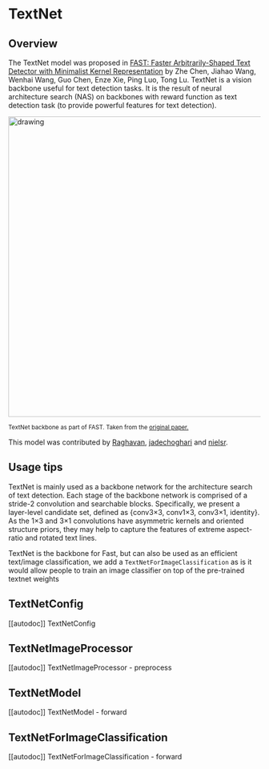 <!--Copyright 2024 The HuggingFace Team. All rights reserved.

Licensed under the Apache License, Version 2.0 (the "License"); you may not use this file except in compliance with
the License. You may obtain a copy of the License at

http://www.apache.org/licenses/LICENSE-2.0

Unless required by applicable law or agreed to in writing, software distributed under the License is distributed on
an "AS IS" BASIS, WITHOUT WARRANTIES OR CONDITIONS OF ANY KIND, either express or implied. See the License for the
specific language governing permissions and limitations under the License.

⚠️ Note that this file is in Markdown but contain specific syntax for our doc-builder (similar to MDX) that may not be
rendered properly in your Markdown viewer.

-->

# TextNet

## Overview

The TextNet model was proposed in [FAST: Faster Arbitrarily-Shaped Text Detector with Minimalist Kernel Representation](https://arxiv.org/abs/2111.02394) by Zhe Chen, Jiahao Wang, Wenhai Wang, Guo Chen, Enze Xie, Ping Luo, Tong Lu. TextNet is a vision backbone useful for text detection tasks. It is the result of neural architecture search (NAS) on backbones with reward function as text detection task (to provide powerful features for text detection).

<img src="https://huggingface.co/datasets/huggingface/documentation-images/resolve/main/transformers/model_doc/fast_architecture.png"
alt="drawing" width="600"/>

<small> TextNet backbone as part of FAST. Taken from the <a href="https://arxiv.org/abs/2111.02394">original paper.</a> </small>

This model was contributed by [Raghavan](https://huggingface.co/Raghavan), [jadechoghari](https://huggingface.co/jadechoghari) and [nielsr](https://huggingface.co/nielsr).

## Usage tips

TextNet is mainly used as a backbone network for the architecture search of text detection. Each stage of the backbone network is comprised of a stride-2 convolution and searchable blocks. 
Specifically, we present a layer-level candidate set, defined as {conv3×3, conv1×3, conv3×1, identity}. As the 1×3 and 3×1 convolutions have asymmetric kernels and oriented structure priors, they may help to capture the features of extreme aspect-ratio and rotated text lines.

TextNet is the backbone for Fast, but can also be used as an efficient text/image classification, we add a `TextNetForImageClassification` as is it would allow people to train an image classifier on top of the pre-trained textnet weights

## TextNetConfig

[[autodoc]] TextNetConfig

## TextNetImageProcessor

[[autodoc]] TextNetImageProcessor
    - preprocess

## TextNetModel

[[autodoc]] TextNetModel
    - forward

## TextNetForImageClassification

[[autodoc]] TextNetForImageClassification
    - forward

